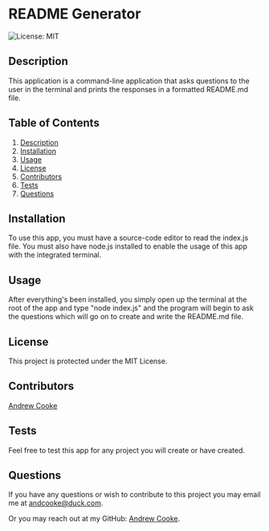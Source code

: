 # README Generator

  ![License: MIT](https://img.shields.io/badge/License-MIT-yellow.svg)
  
  ## Description
  
  This application is a command-line application that asks questions to the user in the terminal and prints the responses in a formatted README.md file.
  
  ## Table of Contents
  
  1. [Description](#description)
  2. [Installation](#installation)
  3. [Usage](#usage)
  4. [License](#license)
  5. [Contributors](#contributors)
  6. [Tests](#tests)
  7. [Questions](#questions)
  
  
  ## Installation
  
  To use this app, you must have a source-code editor to read the index.js file. You must also have node.js installed to enable the usage of this app with the integrated terminal.
  
  ## Usage
  
  After everything's been installed, you simply open up the terminal at the root of the app and type "node index.js" and the program will begin to ask the questions which will go on to create and write the README.md file.
  
  ## License

  This project is protected under the MIT License.
  
  ## Contributors
  
  [Andrew Cooke](https://github.com/andcooke)
  
  ## Tests
  
  Feel free to test this app for any project you will create or have created.
  
  ## Questions
  
  If you have any questions or wish to contribute to this project you may email me at andcooke@duck.com.

  Or you may reach out at my GitHub: [Andrew Cooke](https://github.com/andcooke).
  